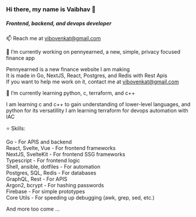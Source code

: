### Hi there, my name is Vaibhav 👋
##### Frontend, backend, and devops developer

📫 Reach me at <vibovenkat@gmail.com>  

🔭 I’m currently working on pennyearned, a new, simple, privacy focused finance app

Pennyearned is a new finance website I am making\
It is made in Go, NextJS, React, Postgres, and Redis with Rest Apis\
If you want to help me work on it, contact me at <vibovenkat@gmail.com>

🌱 I’m currently learning python, c, terraform, and c++

I am learning c and c++ to gain understanding of lower-level languages, and python for its versatillity
I am learning terraform for devops automation with IAC

⭐️ Skills:

Go - For APIS and backend\
React, Svelte, Vue - For frontend frameworks\
NextJS, SvelteKit - For frontend SSG frameworks\
Typescript - For frontend logic\
Shell, ansible, dotfiles - For automation\
Postgres, SQL, Redis - For databases\
GraphQL, Rest - For APIS\
Argon2, bcrypt - For hashing passwords\
Firebase - For simple prototypes\
Core Utils - For speeding up debugging (awk, grep, sed, etc.)

And more too come ...
